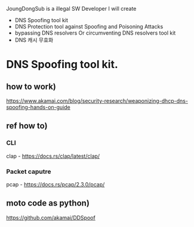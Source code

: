 JoungDongSub is a illegal SW Developer
I will create
- DNS Spoofing tool kit
- DNS Protection tool against Spoofing and Poisoning Attacks 
- bypassing DNS resolvers Or circumventing DNS resolvers tool kit 
- DNS 캐시 무효화


# DNS Spoofing tool kit. 

## how to work)  
https://www.akamai.com/blog/security-research/weaponizing-dhcp-dns-spoofing-hands-on-guide

## ref how to)  

### CLI
clap - https://docs.rs/clap/latest/clap/   

### Packet caputre
pcap - https://docs.rs/pcap/2.3.0/pcap/



## moto code as python)  

https://github.com/akamai/DDSpoof
